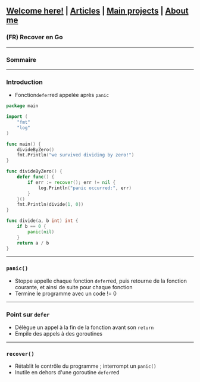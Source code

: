 ## [Welcome here!](https://vpenando.github.io) | [Articles](https://vpenando.github.io/articles.html) | [Main projects](https://vpenando.github.io/projects.html) | [About me](https://vpenando.github.io/about.html)

### (FR) Recover en Go

---

### Sommaire

---

### Introduction

* Fonction`defer`red appelée après `panic`
```go
package main

import (
    "fmt"
    "log"
)

func main() {
    divideByZero()
    fmt.Println("we survived dividing by zero!")
}

func divideByZero() {
    defer func() {
        if err := recover(); err != nil {
            log.Println("panic occurred:", err)
        }
    }()
    fmt.Println(divide(1, 0))
}

func divide(a, b int) int {
    if b == 0 {
        panic(nil)
    }
    return a / b
}
```

---

### `panic()`
* Stoppe appelle chaque fonction `defer`red, puis retourne de la fonction courante, et ainsi de suite pour chaque fonction
* Termine le programme avec un code != 0

---

### Point sur `defer`
* Délègue un appel à la fin de la fonction avant son `return`
* Empile des appels à des goroutines

---

### `recover()`
* Rétablit le contrôle du programme ; interrompt un `panic()`
* Inutile en dehors d'une goroutine `defer`red
